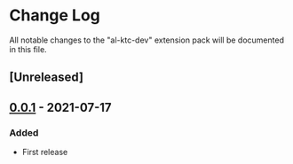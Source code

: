 # Change Log

All notable changes to the "al-ktc-dev" extension pack will be documented in this file.

## [Unreleased]


## [0.0.1] - 2021-07-17

### Added

- First release


[0.0.1]: https://github.com/KTC-GmbH/al-ktc-dev/releases/tag/v0.0.1
